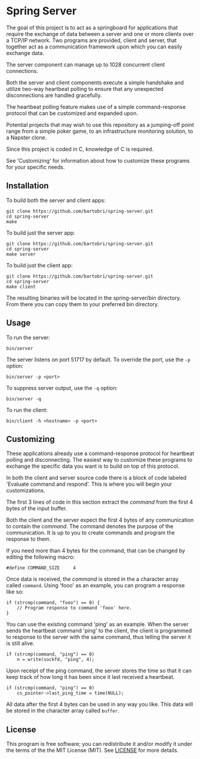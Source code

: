 Spring Server
=============

The goal of this project is to act as a springboard for applications that require the exchange of
data between a server and one or more clients over a TCP/IP network. Two programs are provided, client
and server, that together act as a communication framework upon which you can easily exchange data.

The server component can manage up to 1028 concurrent client connections.

Both the server and client components execute a simple handshake and utilize two-way heartbeat
polling to ensure that any unexpected disconnections are handled gracefully.

The heartbeat polling feature makes use of a simple command-response protocol that can be
customized and expanded upon.

Potential projects that may wish to use this repository as a jumping-off point range from a simple
poker game, to an infrastructure monitoring solution, to a Napster clone.

Since this project is coded in C, knowledge of C is required.

See 'Customizing' for information about how to customize these programs for your specific needs.

Installation
------------

To build both the server and client apps:
```
git clone https://github.com/bartobri/spring-server.git
cd spring-server
make
```

To build just the server app:
```
git clone https://github.com/bartobri/spring-server.git
cd spring-server
make server
```

To build just the client app:
```
git clone https://github.com/bartobri/spring-server.git
cd spring-server
make client
```

The resulting binaries will be located in the spring-server/bin directory. From there you can copy them
to your preferred bin directory.

Usage
-----

To run the server:

```
bin/server
```

The server listens on port 51717 by default. To override the port, use the `-p` option:

```
bin/server -p <port> 
```

To suppress server output, use the `-q` option:

```
bin/server -q
```

To run the client:

```
bin/client -h <hostname> -p <port>
```

Customizing
-----------

These applications already use a command-response protocol for heartbeat polling and disconnecting. The easiest way to customize these programs to exchange the specific data you want is to build on top of this protocol.

In both the client and server source code there is a block of code labeled 'Evaluate command and respond'. This is where you will begin your customizations.

The first 3 lines of code in this section extract the *command* from the first 4 bytes of the input buffer.

Both the client and the server expect the first 4 bytes of any communication to contain the *command*. The command denotes the purpose of the communication. It is up to you to create commands and program the response to them.

If you need more than 4 bytes for the command, that can be changed by editing the following macro:

```
#define COMMAND_SIZE     4
```

Once data is received, the *command* is stored in the a character array called `command`. Using 'fooo' as an example, you can program a response like so:

```
if (strcmp(command, "fooo") == 0) {
	// Program response to command 'fooo' here.
}
```

You can use the existing command 'ping' as an example. When the server sends the heartbeat command 'ping' to the client, the client is programmed to response to the server with the same command, thus telling the server it is still alive.

```
if (strcmp(command, "ping") == 0)
	n = write(sockfd, "ping", 4);
```

Upon receipt of the ping command, the server stores the time so that it can keep track of how long it has been since it last received a heartbeat.

```
if (strcmp(command, "ping") == 0)
	cs_pointer->last_ping_time = time(NULL);
```

All data after the first 4 bytes can be used in any way you like. This data will be stored in the character array called `buffer`.



License
-------

This program is free software; you can redistribute it and/or modify it under the terms of the the
MIT License (MIT). See [LICENSE](LICENSE) for more details.
